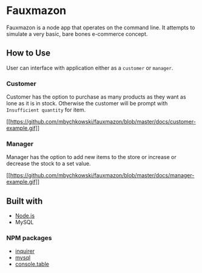 # Fauxmazon
Fauxmazon is a node app that operates on the command line. It attempts to simulate a very basic, bare bones e-commerce concept.

## How to Use
User can interface with application either as a `customer` or `manager`.

### Customer
Customer has the option to purchase as many products as they want as lone as it is in stock. Otherwise the customer will be prompt with `Insufficient quantity` for item.
<!-- GIF here -->
[[https://github.com/mbychkowski/fauxmazon/blob/master/docs/customer-example.gif]]

### Manager
Manager has the option to add new items to the store or increase or decrease the stock to a set value.
<!-- GIF here -->
[[https://github.com/mbychkowski/fauxmazon/blob/master/docs/manager-example.gif]]

## Built with
* [Node.js](https://nodejs.org/en/docs/)
* MySQL

### NPM packages
* [inquirer](https://www.npmjs.com/package/inquirer)
* [mysql](https://www.npmjs.com/package/mysql)
* [console.table](https://www.npmjs.com/package/console.table)
